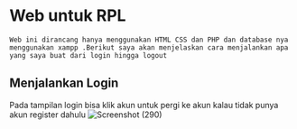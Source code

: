 # Web untuk RPL
`Web ini dirancang hanya menggunakan HTML CSS dan PHP dan database nya menggunakan xampp .Berikut saya akan menjelaskan cara menjalankan apa yang saya buat dari login hingga logout `
## Menjalankan Login
Pada tampilan login bisa klik akun untuk pergi ke akun kalau tidak punya akun register dahulu 
![Screenshot (290)](https://github.com/Thoriq150/Web_RPL/assets/115950790/cdff23d4-1e32-4964-ac2c-1999a0f5c64f)

